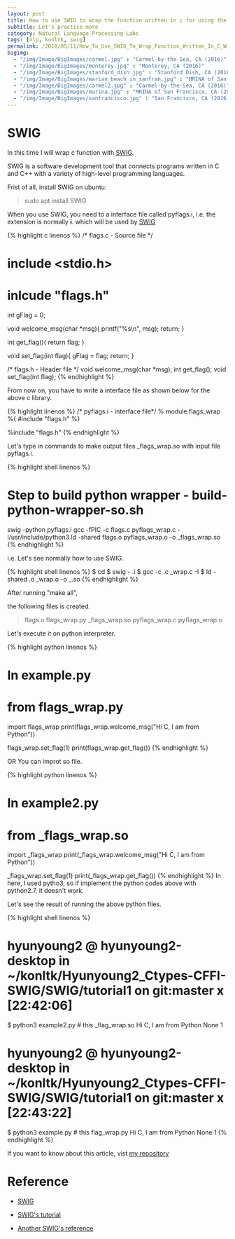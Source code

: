 ```yaml
---
layout: post
title: How to use SWIG to wrap the function written in c for using the function on python
subtitle: Let's practice more 
category: Natural Language Processing Labs
tags: [nlp, konltk, swig]
permalink: /2018/05/11/How_To_Use_SWIG_To_Wrap_Function_Written_In_C_With_SWIG/
bigimg: 
  - "/img/Image/BigImages/carmel.jpg" : "Carmel-by-the-Sea, CA (2016)"
  - "/img/Image/BigImages/monterey.jpg" : "Monterey, CA (2016)"
  - "/img/Image/BigImages/stanford_dish.jpg" : "Stanford Dish, CA (2016)"
  - "/img/Image/BigImages/marian_beach_in_sanfran.jpg" : "MRINA of San Francisco, CA (2016)"
  - "/img/Image/BigImages/carmel2.jpg" : "Carmel-by-the-Sea, CA (2016)"
  - "/img/Image/BigImages/marina.jpg" : "MRINA of San Francisco, CA (2016)"
  - "/img/Image/BigImages/sanfrancisco.jpg" : "San Francisco, CA (2016)"
---
```


# SWIG

In this time I will wrap c function with [SWIG](http://www.swig.org/). 

SWIG is a software development tool that connects programs written in C and C++ with a variety of high-level programming languages.

Frist of all, install SWIG on ubuntu:

> sudo apt install SWIG  

When you use SWIG, you need to a interface file called pyflags.i, i.e. the extension is normally **i**. which will be used by [SWIG](http://www.swig.org/)

{% highlight c linenos %}
/* flags.c - Source file */
# include <stdio.h>
# inlcude "flags.h"

int gFlag = 0;

void welcome_msg(char *msg){
    printf("%s\n", msg);
    return;
}

int get_flag(){
    return flag;
}

void set_flag(int flag){
    gFlag = flag;
    return;
}

/* flags.h - Header file */
void welcome_msg(char *msg);
int get_flag();
void set_flag(int flag);
{% endhighlight %}

From now on, you have to write a interface file as shown below for the above c library. 

{% highlight linenos %}
/* pyflags.i - interface file*/
% module flags_wrap
%{
#include "flags.h"
%}

%include "flags.h"
{% endhighlight %}

Let's type in commands to make output files \_flags\_wrap.so with input file pyflags.i. 

{% highlight shell linenos %}
# Step to build python wrapper - build-python-wrapper-so.sh

swig -python pyflags.i
gcc -fPIC -c flags.c pyflags_wrap.c -l/usr/include/python3
ld -shared flags.o pyflags_wrap.o -o _flags_wrap.so
{% endhighlight %}

i.e. Let's see normally how to use SWIG.

{% highlight shell linenos %}
$ cd <path-to-source>
$ swig -<wrap-language> <module-name>.i
$ gcc -c <module-name>.c <module-name>_wrap.c -I<path-to-wrap-language-headers>
$ ld -shared <module-name>.o <module-name>_wrap.o -o _<module-name>.so
{% endhighlight %}

After running "make all", 

the following files is created. 

> flags.o flags_wrap.py _flags_wrap.so pyflags_wrap.c pyflags_wrap.o

Let's execute it on python interpreter.

{% highlight python linenos %}
# In example.py
# from flags_wrap.py 
import flags_wrap
print(flags_wrap.welcome_msg("Hi C, I am from Python"))

flags_wrap.set_flag(1)
print(flags_wrap.get_flag())
{% endhighlight %}

OR You can improt so file.

{% highlight python linenos %}
# In example2.py
# from _flags_wrap.so
import _flags_wrap
print(_flags_wrap.welcome_msg("Hi C, I am from Python"))

_flags_wrap.set_flag(1)
print(_flags_wrap.get_flag())
{% endhighlight %}
In here, I used pytho3, so if implement the python codes above with python2.7, it doesn't work. 

Let's see the result of running the above python files.

{% highlight shell linenos %}
# hyunyoung2 @ hyunyoung2-desktop in ~/konltk/Hyunyoung2_Ctypes-CFFI-SWIG/SWIG/tutorial1 on git:master x [22:42:06] 
$ python3 example2.py  # this _flag_wrap.so
Hi C, I am from Python
None
1

# hyunyoung2 @ hyunyoung2-desktop in ~/konltk/Hyunyoung2_Ctypes-CFFI-SWIG/SWIG/tutorial1 on git:master x [22:43:22] 
$ python3 example.py  # this flag_wrap.py
Hi C, I am from Python
None
1
{% endhighlight %}

If you want to know about this article, vist [my repository](https://github.com/hyunyoung2/Hyunyoung2_Ctypes-CFFI-SWIG/tree/master/SWIG/tutorial1)


# Reference 

 - [SWIG](http://www.swig.org/)
 
 - [SWIG's tutorial](http://www.swig.org/tutorial.html)
 
 - [Another SWIG's reference](http://www.ittc.ku.edu/kusp/kusp_docs/kusp_swig_guide/index.html)
